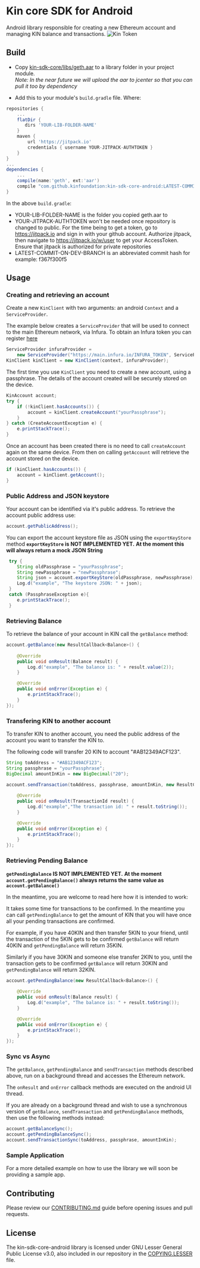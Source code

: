 # Kin core SDK for Android
Android library responsible for creating a new Ethereum account and managing KIN balance and transactions.
![Kin Token](kin_android.png)

## Build

* Copy [kin-sdk-core/libs/geth.aar](kin-sdk-core/libs/geth.aar) to a library folder in your project module.  
_Note: In the near future we will upload the aar to jcenter so that you can pull it too by dependency_

* Add this to your module's `build.gradle` file. Where:
```gradle
repositories {
    ...
    flatDir {
       dirs 'YOUR-LIB-FOLDER-NAME'
    }
    maven {
        url 'https://jitpack.io'
        credentials { username YOUR-JITPACK-AUTHTOKEN }
    }
}
...
dependencies {
    ...
    compile(name:'geth', ext:'aar')
    compile "com.github.kinfoundation:kin-sdk-core-android:LATEST-COMMIT-ON-DEV-BRANCH"
}
```
In the above `build.gradle`:
* YOUR-LIB-FOLDER-NAME is the folder you copied geth.aar to
* YOUR-JITPACK-AUTHTOKEN won't be needed once repository is changed to public.
For the time being to get a token, go to https://jitpack.io and sign in with your github account. 
Authorize jitpack, then navigate to https://jitpack.io/w/user to get your AccessToken. Ensure that jitpack is authorized 
for private repositories
* LATEST-COMMIT-ON-DEV-BRANCH is an abbreviated commit hash for example: f367f300f5

## Usage
### Creating and retrieving an account
Create a new `KinClient` with two arguments: an android `Context` and a `ServiceProvider`. 

The example below creates a `ServiceProvider` that will be used to connect to the main Ethereum 
network, via Infura.  To obtain an Infura token you can register [here](https://infura.io/register.html)
```java
ServiceProvider infuraProvider =  
    new ServiceProvider("https://main.infura.io/INFURA_TOKEN", ServiceProvider.NETWORK_ID_MAIN));
KinClient kinClient = new KinClient(context, infuraProvider);
```
 
The first time you use `KinClient` you need to create a new account, using a passphrase. 
The details of the account created will be securely stored on the device.
```java
KinAccount account;
try {
    if (!kinClient.hasAccounts()) {
        account = kinClient.createAccount("yourPassphrase");
    }
} catch (CreateAccountException e) {
    e.printStackTrace();
}
```

Once an account has been created there is no need to call `createAccount` again on the same device. 
From then on calling `getAccount` will retrieve the account stored on the device.
```java
if (kinClient.hasAccounts()) {
    account = kinClient.getAccount();
}
``` 

### Public Address and JSON keystore 
Your account can be identified via it's public address. To retrieve the account public address use:
```java
account.getPublicAddress();
```

You can export the account keystore file as JSON using the `exportKeyStore` method
**`exportKeyStore` is NOT IMPLEMENTED YET.**
**At the moment this will always return a mock JSON String**
```java
 try {
    String oldPassphrase = "yourPassphrase";
    String newPassphrase = "newPassphrase";
    String json = account.exportKeyStore(oldPassphrase, newPassphrase);
    Log.d("example", "The keystore JSON: " + json);
 }
 catch (PassphraseException e){
    e.printStackTrace();
 }
```

### Retrieving Balance
To retrieve the balance of your account in KIN call the `getBalance` method: 
```java
account.getBalance(new ResultCallback<Balance>() {
    
    @Override
    public void onResult(Balance result) {
        Log.d("example", "The balance is: " + result.value(2));
    }

    @Override
    public void onError(Exception e) {
        e.printStackTrace();
    }
});
```

### Transfering KIN to another account
To transfer KIN to another account, you need the public address of the account you want 
to transfer the KIN to. 

The following code will transfer 20 KIN to account "#AB12349ACF123". 
```java
String toAddress = "#AB12349ACF123";
String passphrase = "yourPassphrase";
BigDecimal amountInKin = new BigDecimal("20");

account.sendTransaction(toAddress, passphrase, amountInKin, new ResultCallback<TransactionId>() {
    
    @Override
    public void onResult(TransactionId result) {
        Log.d("example","The transaction id: " + result.toString());
    }

    @Override
    public void onError(Exception e) {
        e.printStackTrace();
    }
});
```

### Retrieving Pending Balance
**`getPendingBalance` IS NOT IMPLEMENTED YET.**
**At the moment `account.getPendingBalance()` always returns the same value as `account.getBalance()`**

In the meantime, you are welcome to read here how it is intended to work:

It takes some time for transactions to be confirmed.  In the meantime you can call `getPendingBalance` 
to get the amount of KIN that you will have once all your pending transactions are confirmed.

For example, if you have 40KIN and then transfer 5KIN to your friend, until the transaction of the 5KIN 
gets to be confirmed `getBalance` will return 40KIN and `getPendingBalance` will return 35KIN.

Similarly if you have 30KIN and someone else transfer 2KIN to you, until the transaction gets to be confirmed
`getBalance` will return 30KIN and `getPendingBalance` will return 32KIN.
```java
account.getPendingBalance(new ResultCallback<Balance>() {
    
    @Override
    public void onResult(Balance result) {
        Log.d("example", "The balance is: " + result.toString());
    }

    @Override
    public void onError(Exception e) {
        e.printStackTrace();
    }
});
```

### Sync vs Async
The `getBalance`, `getPendingBalance` and `sendTransaction` methods described above, run on a background thread 
and accesses the Ethereum network. 

The `onResult` and `onError` callback methods are executed on the android UI thread.

If you are already on a background thread and wish to use a synchronous version of `getBalance`, 
`sendTransaction` and `getPendingBalance` methods, then use the following methods instead:
```java
account.getBalanceSync();
account.getPendingBalanceSync();
account.sendTransactionSync(toAddress, passphrase, amountInKin);
```

### Sample Application 
For a more detailed example on how to use the library we will soon be providing a sample app.

## Contributing
Please review our [CONTRIBUTING.md](CONTRIBUTING.md) guide before opening issues and pull requests.

## License
The kin-sdk-core-android library is licensed under GNU Lesser General Public License v3.0, 
also included in our repository in the [COPYING.LESSER](COPYING.LESSER) file.